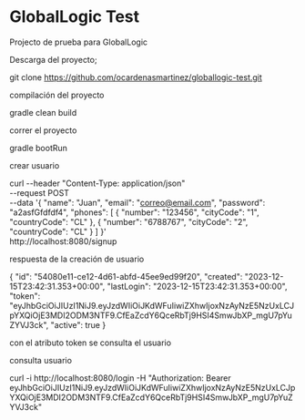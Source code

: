 # GlobalLogic Test

Projecto de prueba para GlobalLogic

Descarga del proyecto;

git clone https://github.com/ocardenasmartinez/globallogic-test.git

compilación del proyecto

gradle clean build

correr el proyecto

gradle bootRun

crear usuario

curl --header "Content-Type: application/json" \
--request POST \
--data '{
"name": "Juan",
"email": "correo@email.com",
"password": "a2asfGfdfdf4",
"phones": [
{
"number": "123456",
"cityCode": "1",
"countryCode": "CL"
},
{
"number": "6788767",
"cityCode": "2",
"countryCode": "CL"
}
]
}' \
http://localhost:8080/signup

respuesta de la creación de usuario

{
"id": "54080e11-ce12-4d61-abfd-45ee9ed99f20",
"created": "2023-12-15T23:42:31.353+00:00",
"lastLogin": "2023-12-15T23:42:31.353+00:00",
"token": "eyJhbGciOiJIUzI1NiJ9.eyJzdWIiOiJKdWFuIiwiZXhwIjoxNzAyNzE5NzUxLCJpYXQiOjE3MDI2ODM3NTF9.CfEaZcdY6QceRbTj9HSI4SmwJbXP_mgU7pYuZYVJ3ck",
"active": true
}

con el atributo token se consulta el usuario

consulta usuario

curl -i http://localhost:8080/login -H "Authorization: Bearer eyJhbGciOiJIUzI1NiJ9.eyJzdWIiOiJKdWFuIiwiZXhwIjoxNzAyNzE5NzUxLCJpYXQiOjE3MDI2ODM3NTF9.CfEaZcdY6QceRbTj9HSI4SmwJbXP_mgU7pYuZYVJ3ck"




